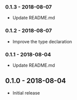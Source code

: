 ### 0.1.3 - 2018-08-07

- Update README.md

### 0.1.2 - 2018-08-07

- Improve the type declaration

### 0.1.1 - 2018-08-04

- Update README.md

## 0.1.0 - 2018-08-04

- Initial release
